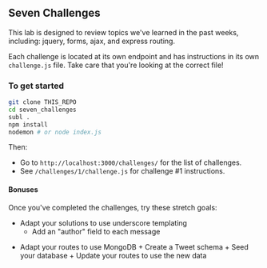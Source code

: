 ## Seven Challenges

This lab is designed to review topics we've learned in the past weeks, including: jquery, forms, ajax, and express routing.

Each challenge is located at its own endpoint and has instructions in its own `challenge.js` file. Take care that you're looking at the correct file!

### To get started
``` bash
git clone THIS_REPO
cd seven_challenges
subl .
npm install
nodemon # or node index.js
```

Then:
- Go to `http://localhost:3000/challenges/` for the list of challenges.
- See `/challenges/1/challenge.js` for challenge #1 instructions.

#### Bonuses
Once you've completed the challenges, try these stretch goals:
- Adapt your solutions to use underscore templating
    + Add an "author" field to each message
+ Adapt your routes to use MongoDB
        + Create a Tweet schema
        + Seed your database
        + Update your routes to use the new data
